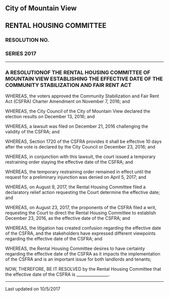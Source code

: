 ## City of Mountain View
## RENTAL HOUSING COMMITTEE
### RESOLUTION NO.
### SERIES 2017 

***

### A RESOLUTIONOF THE RENTAL HOUSING COMMITTEE OF MOUNTAIN VIEW ESTABLISHING THE EFFECTIVE DATE OF THE COMMUNITY STABILIZATION AND FAIR RENT ACT  

WHEREAS, the voters approved the Community Stabilization and Fair Rent Act (CSFRA) Charter Amendment on November 7, 2016; and  

WHEREAS, the City Council of the City of Mountain View declared the election results on December 13, 2016; and   

WHEREAS, a lawsuit was filed on December 21, 2016 challenging the validity of the CSFRA; and  

WHEREAS, Section 1720 of the CSFRA provides it shall be effective 10 days after the vote is declared by the City Council or December 23, 2016; and  

WHEREAS, in conjunction with this lawsuit, the court issued a temporary restraining order staying the effective date of the CSFRA; and  

WHEREAS, the temporary restraining order remained in effect until the request for a preliminary injunction was denied on April 5, 2017; and  

WHEREAS, on August 9, 2017, the Rental Housing Committee filed a declaratory relief action requesting the Court determine the effective date; and  

WHEREAS, on August 23, 2017, the proponents of the CSFRA filed a writ, requesting the Court to direct the Rental Housing Committee to establish December 23, 2016, as the effective date of the CSFRA; and  

WHEREAS, the litigation has created confusion regarding the effective date of the CSFRA, and the stakeholders have expressed different viewpoints regarding the effective date of the CSFRA; and  

WHEREAS, the Rental Housing Committee desires to have certainty regarding the effective date of the CSFRA as it impacts the implementation of the CSFRA and is  an important issue for both landlords and tenants;  

NOW, THEREFORE, BE IT RESOLVED by the Rental Housing Committee that the effective date of the CSFRA is ________________.  


***
Last updated on 10/5/2017  